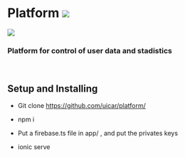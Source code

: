 # Platform <img src="http://uicar.io/images/favicon.png">



<img src="https://uicar.io/Artboard-en.png">

<br>

### Platform for control of user data and stadistics

<br>

## Setup and Installing

- Git clone https://github.com/uicar/platform/

- npm i

- Put a firebase.ts file in app/ , and put the privates keys

- ionic serve
